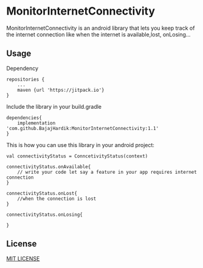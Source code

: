 # MonitorInternetConnectivity

MonitorInternetConnectivity is an android library that lets you keep track of the internet connection like when the internet is available,lost, onLosing...


## Usage

Dependency

    repositories {
        ...
        maven {url 'https://jitpack.io'}
    }

Include the library in your build.gradle

    dependencies{ 
        implementation 'com.github.BajajHardik:MonitorInternetConnectivity:1.1'
    }

This is how you can use this library in your android project:

    val connectivityStatus = ConncetivityStatus(context)

    connectivityStatus.onAvailable{
        // write your code let say a feature in your app requires internet connection
    }

    connectivityStatus.onLost{
        //when the connection is lost
    }

    connectivityStatus.onLosing{
        
    }


## License

[MIT LICENSE](https://github.com/BajajHardik/MonitorInternetConnectivity/blob/master/LICENSE)
